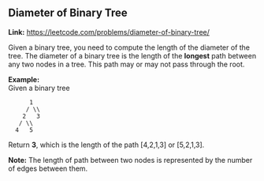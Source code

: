 ## Diameter of Binary Tree

**Link:** https://leetcode.com/problems/diameter-of-binary-tree/	

Given a binary tree, you need to compute the length of the diameter of the tree. The diameter of a binary tree is the length of the **longest** path between any two nodes in a tree. This path may or may not pass through the root.

**Example:**  
Given a binary tree  

          1
         / \\
        2   3
       / \\     
      4   5    

Return **3**, which is the length of the path \[4,2,1,3\] or \[5,2,1,3\].

**Note:** The length of path between two nodes is represented by the number of edges between them.